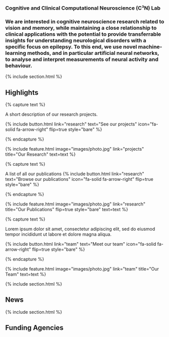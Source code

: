 ---
---
### Cognitive and Clinical Computational Neuroscience (C³N) Lab 
### We are interested in cognitive neuroscience research related to vision and memory, while maintaining a close relationship to clinical applications with the potential to provide transferrable insights for understanding neurological disorders with a specific focus on epilepsy. To this end, we use novel machine-learning methods, and in particular artificial neural networks, to analyse and interpret measurements of neural activity and behaviour. 


{% include section.html %}

## Highlights

{% capture text %}

A short description of our research projects.

{%
  include button.html
  link="research"
  text="See our projects"
  icon="fa-solid fa-arrow-right"
  flip=true
  style="bare"
%}

{% endcapture %}

{%
  include feature.html
  image="images/photo.jpg"
  link="projects"
  title="Our Research"
  text=text
%}

{% capture text %}

A list of all our publications
{%
  include button.html
  link="research"
  text="Browse our publications"
  icon="fa-solid fa-arrow-right"
  flip=true
  style="bare"
%}

{% endcapture %}

{%
  include feature.html
  image="images/photo.jpg"
  link="research"
  title="Our Publications"
  flip=true
  style="bare"
  text=text
%}

{% capture text %}

Lorem ipsum dolor sit amet, consectetur adipiscing elit, sed do eiusmod tempor incididunt ut labore et dolore magna aliqua.

{%
  include button.html
  link="team"
  text="Meet our team"
  icon="fa-solid fa-arrow-right"
  flip=true
  style="bare"
%}

{% endcapture %}

{%
  include feature.html
  image="images/photo.jpg"
  link="team"
  title="Our Team"
  text=text
%}

{% include section.html %}

## News

{% include section.html %}
## Funding Agencies



